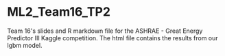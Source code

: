 # ML2_Team16_TP2
Team 16's slides and R markdown file for the ASHRAE - Great Energy Predictor III Kaggle competition.
The html file contains the results from our lgbm model. 
